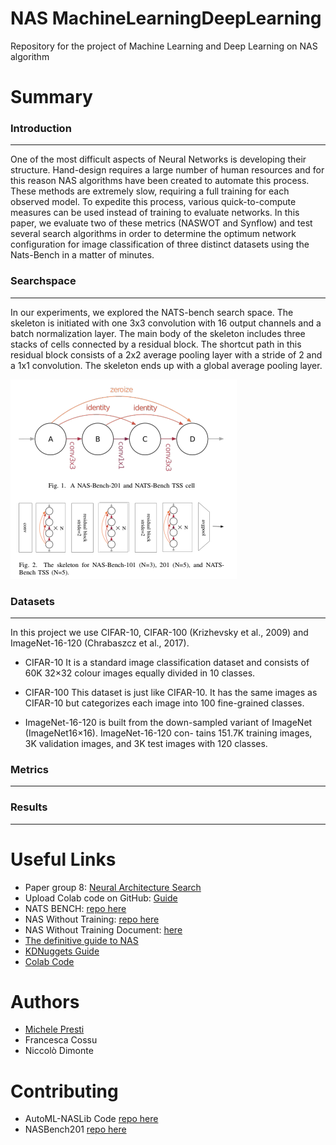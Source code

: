 # NAS MachineLearningDeepLearning
Repository for the project of Machine Learning and Deep Learning on NAS algorithm

# Summary

### Introduction
---
One of the most difficult aspects of Neural Networks
is developing their structure. Hand-design requires a large
number of human resources and for this reason NAS algorithms
have been created to automate this process. These methods are
extremely slow, requiring a full training for each observed model.
To expedite this process, various quick-to-compute measures can
be used instead of training to evaluate networks. In this paper, we
evaluate two of these metrics (NASWOT and Synflow) and test
several search algorithms in order to determine the optimum
network configuration for image classification of three distinct
datasets using the Nats-Bench in a matter of minutes.

### Searchspace
---
In our experiments, we explored the NATS-bench search
space. The skeleton is initiated with one 3x3
convolution with 16 output channels and a batch normalization
layer. The main body of the skeleton includes three stacks of
cells connected by a residual block. The shortcut path in this
residual block consists of a 2x2 average pooling layer with a
stride of 2 and a 1x1 convolution. The skeleton ends up with
a global average pooling layer.

![SearchSpaceStructure](doc/SearchSpaceStructure.png)

### Datasets
---

In this project we use CIFAR-10, CIFAR-100 (Krizhevsky
et al., 2009) and ImageNet-16-120 (Chrabaszcz et al., 2017).

- CIFAR-10 It is a standard image classification dataset and
consists of 60K 32×32 colour images equally divided in
10 classes.

- CIFAR-100 This dataset is just like CIFAR-10. It has the
same images as CIFAR-10 but categorizes each image
into 100 fine-grained classes.
- ImageNet-16-120 is built from the down-sampled variant
of ImageNet (ImageNet16×16). ImageNet-16-120 con-
tains 151.7K training images, 3K validation images, and
3K test images with 120 classes.

### Metrics
---

### Results
---


# Useful Links
- Paper group 8: [Neural Architecture Search](doc/Project8.pdf)
- Upload Colab code on GitHub: [Guide](https://bebi103a.github.io/lessons/02/git_with_colab.html#:~:text=After%20you%20have%20made%20changes,be%20pushed%20to%20your%20repository.)
- NATS BENCH: [repo here](https://github.com/D-X-Y/NATS-Bench)
- NAS Without Training: [repo here](https://github.com/BayesWatch/nas-without-training)
- NAS Without Training Document: [here](doc/NASWithoutTraining.pdf)
- [The definitive guide to NAS](https://www.kdnuggets.com/2019/10/using-neural-networks-design-neural-networks-definitive-guide-understand-neural-architecture-search.html)
- [KDNuggets Guide](https://www.kdnuggets.com/2019/10/research-guide-neural-architecture-search.html)
- [Colab Code](https://colab.research.google.com/drive/1At6oinBpr_ok-8cOu8zHbsAlad8LPL2k?usp=sharing#scrollTo=GSfgib9FkgMu)
# Authors
- [Michele Presti](https://github.com/MichelePresti)
- Francesca Cossu
- Niccolò Dimonte

# Contributing
- AutoML-NASLib Code [repo here](https://github.com/automl/NASLib)
- NASBench201 [repo here](https://github.com/D-X-Y/NAS-Bench-201)
